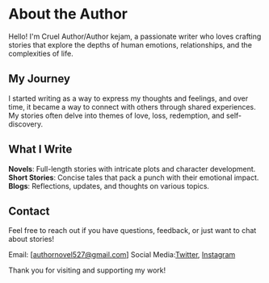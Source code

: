 # About the Author

Hello! I'm Cruel Author/Author kejam, a passionate writer who loves crafting stories that explore the depths of human emotions, relationships, and the complexities of life.

## My Journey

I started writing as a way to express my thoughts and feelings, and over time, it became a way to connect with others through shared experiences. My stories often delve into themes of love, loss, redemption, and self-discovery.

## What I Write

**Novels**: Full-length stories with intricate plots and character development.
**Short Stories**: Concise tales that pack a punch with their emotional impact.
**Blogs**: Reflections, updates, and thoughts on various topics.

## Contact

Feel free to reach out if you have questions, feedback, or just want to chat about stories!

Email: [authornovel527@gmail.com]
Social Media:[Twitter](https://x.com/AuthorNove83836?t=Pcp2EUDH7IJyETf2A5xSKw&s=09), [Instagram](https://www.instagram.com/authornovel527?igsh=aG84eDcxNmJmZXFi)

Thank you for visiting and supporting my work!
